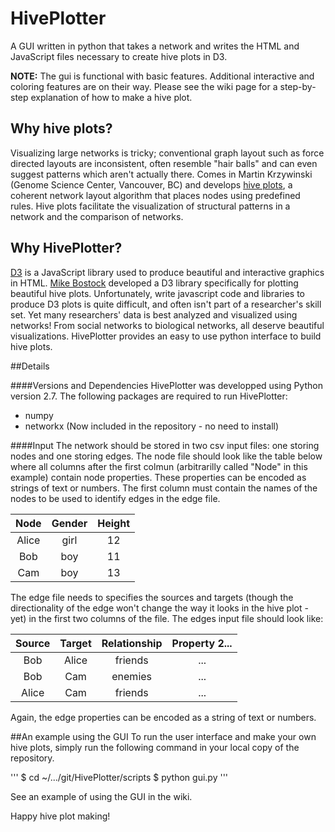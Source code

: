 HivePlotter
===========

A GUI written in python that takes a network and writes the HTML and JavaScript files necessary to create hive plots in D3.


**NOTE:** The gui is functional with basic features. Additional interactive and coloring features are on their way. Please see the wiki page for a step-by-step explanation of how to make a hive plot.

## Why hive plots?
Visualizing large networks is tricky; conventional graph layout such as force directed layouts are inconsistent, often resemble "hair balls" and can even suggest patterns which aren't actually there. Comes in Martin Krzywinski (Genome Science Center, Vancouver, BC) and develops [hive plots](http://www.hiveplot.net/), a coherent network layout algorithm that places nodes using predefined rules. Hive plots facilitate the visualization of structural patterns in a network and the comparison of networks.

## Why HivePlotter?
[D3](http://d3js.org/) is a JavaScript library used to produce beautiful and interactive graphics in HTML. [Mike Bostock]( http://bost.ocks.org/mike/hive/) developed a D3 library specifically for plotting beautiful hive plots. Unfortunately, write javascript code and libraries to produce D3 plots is quite difficult, and often isn't part of a researcher's skill set. Yet many researchers' data is best analyzed and visualized using networks! From social networks to biological networks, all deserve beautiful visualizations. HivePlotter provides an easy to use python interface to build hive plots.

##Details

####Versions and Dependencies
HivePlotter was developped using Python version 2.7. The following packages are required to run HivePlotter:
* numpy
* networkx (Now included in the repository - no need to install)

####Input
The network should be stored in two csv input files: one storing nodes and one storing edges. The node file should look like the table below where all columns after the first colmun (arbitrarilly called "Node" in this example) contain node properties. These properties can be encoded as strings of text or numbers. The first column must contain the names of the nodes to be used to identify edges in the edge file.

| Node | Gender | Height |
|:----:|:----------:|:----------:|
| Alice | girl | 12 |
| Bob | boy | 11 |
| Cam | boy | 13 |


The edge file needs to specifies the sources and targets (though the directionality of the edge won't change the way it looks in the hive plot - yet) in the first two columns of the file. The edges input file should look like:

|Source | Target | Relationship | Property 2...|
|:------:|:------:|:----------:|:----------:|
|Bob | Alice | friends | ...|
Bob | Cam | enemies | ...|
|Alice | Cam | friends | ...|

Again, the edge properties can be encoded as a string of text or numbers.

##An example using the GUI
To run the user interface and make your own hive plots, simply run the following command in your local copy of the repository.

'''
$ cd ~/.../git/HivePlotter/scripts
$ python gui.py
'''

See an example of using the GUI in the wiki.

Happy hive plot making!
